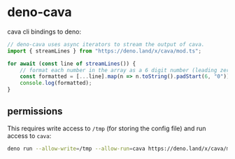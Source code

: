 # deno-cava

cava cli bindings to deno:

```ts
// deno-cava uses async iterators to stream the output of cava.
import { streamLines } from "https://deno.land/x/cava/mod.ts";

for await (const line of streamLines()) {
    // format each number in the array as a 6 digit number (leading zeros)
    const formatted = [...line].map(n => n.toString().padStart(6, "0")).join(" ");
    console.log(formatted);
}
```

## permissions

This requires write access to `/tmp` (for storing the config file) and run access to `cava`:

```sh
deno run --allow-write=/tmp --allow-run=cava https://deno.land/x/cava/mod.ts
```